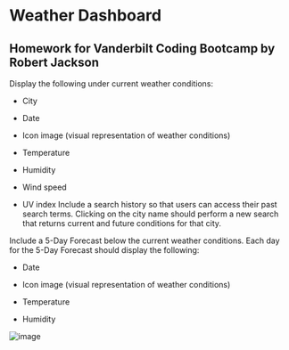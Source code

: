 # Weather Dashboard
 ## Homework for Vanderbilt Coding Bootcamp by Robert Jackson
Display the following under current weather conditions:


* City


* Date


* Icon image (visual representation of weather conditions)


* Temperature


* Humidity


* Wind speed


* UV index
Include a search history so that users can access their past search terms. Clicking on the city name should perform a new search that returns current and future conditions for that city.


Include a 5-Day Forecast below the current weather conditions. Each day for the 5-Day Forecast should display the following:


* Date


* Icon image (visual representation of weather conditions)


* Temperature


* Humidity


![image](https://user-images.githubusercontent.com/55112279/71301185-c741ce80-2361-11ea-82c1-6db789397de7.png)

